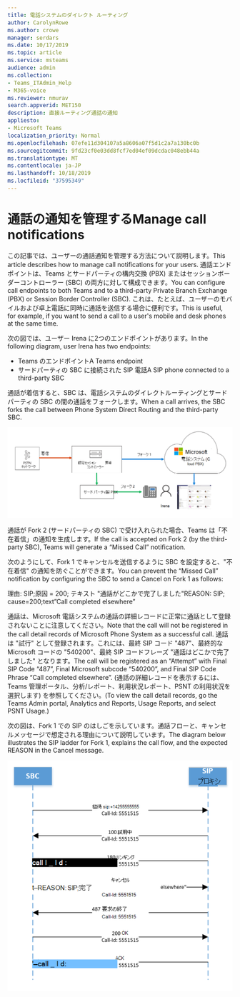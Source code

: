 ```yaml
---
title: 電話システムのダイレクト ルーティング
author: CarolynRowe
ms.author: crowe
manager: serdars
ms.date: 10/17/2019
ms.topic: article
ms.service: msteams
audience: admin
ms.collection:
- Teams_ITAdmin_Help
- M365-voice
ms.reviewer: nmurav
search.appverid: MET150
description: 直接ルーティング通話の通知
appliesto:
- Microsoft Teams
localization_priority: Normal
ms.openlocfilehash: 07efe11d304107a5a8606a07f5d1c2a7a130bc0b
ms.sourcegitcommit: 9fd23cf0e03dd8fcf7ed04ef09dcdac048ebb44a
ms.translationtype: MT
ms.contentlocale: ja-JP
ms.lasthandoff: 10/18/2019
ms.locfileid: "37595349"
---
```

# <a name="manage-call-notifications"></a><span data-ttu-id="106aa-103">通話の通知を管理する</span><span class="sxs-lookup"><span data-stu-id="106aa-103">Manage call notifications</span></span>

<span data-ttu-id="106aa-104">この記事では、ユーザーの通話通知を管理する方法について説明します。</span><span class="sxs-lookup"><span data-stu-id="106aa-104">This article describes how to manage call notifications for your users.</span></span> <span data-ttu-id="106aa-105">通話エンドポイントは、Teams とサードパーティの構内交換 (PBX) またはセッションボーダーコントローラー (SBC) の両方に対して構成できます。</span><span class="sxs-lookup"><span data-stu-id="106aa-105">You can configure call endpoints to both Teams and to a third-party Private Branch Exchange (PBX) or Session Border Controller (SBC).</span></span>  <span data-ttu-id="106aa-106">これは、たとえば、ユーザーのモバイルおよび卓上電話に同時に通話を送信する場合に便利です。</span><span class="sxs-lookup"><span data-stu-id="106aa-106">This is useful, for example, if you want to send a call to a user's mobile and desk phones at the same time.</span></span>   

<span data-ttu-id="106aa-107">次の図では、ユーザー Irena に2つのエンドポイントがあります。</span><span class="sxs-lookup"><span data-stu-id="106aa-107">In the following diagram, user Irena has two endpoints:</span></span>

- <span data-ttu-id="106aa-108">Teams のエンドポイント</span><span class="sxs-lookup"><span data-stu-id="106aa-108">A Teams endpoint</span></span>
- <span data-ttu-id="106aa-109">サードパーティの SBC に接続された SIP 電話</span><span class="sxs-lookup"><span data-stu-id="106aa-109">A SIP phone connected to a third-party SBC</span></span>

<span data-ttu-id="106aa-110">通話が着信すると、SBC は、電話システムのダイレクトルーティングとサードパーティの SBC の間の通話をフォークします。</span><span class="sxs-lookup"><span data-stu-id="106aa-110">When a call arrives, the SBC forks the call between Phone System Direct Routing and the third-party SBC.</span></span>


![フォークされた Teams エンドポイントを示す図](media/direct-routing-call-notification-1.png)

<span data-ttu-id="106aa-112">通話が Fork 2 (サードパーティの SBC) で受け入れられた場合、Teams は「不在着信」の通知を生成します。</span><span class="sxs-lookup"><span data-stu-id="106aa-112">If the call is accepted on Fork 2 (by the third-party SBC), Teams will generate a “Missed Call” notification.</span></span>  

<span data-ttu-id="106aa-113">次のようにして、Fork 1 でキャンセルを送信するように SBC を設定すると、"不在着信" の通知を防ぐことができます。</span><span class="sxs-lookup"><span data-stu-id="106aa-113">You can prevent the “Missed Call” notification by configuring the SBC to send a Cancel on Fork 1 as follows:</span></span>

<span data-ttu-id="106aa-114">理由: SIP;原因 = 200; テキスト "通話がどこかで完了しました"</span><span class="sxs-lookup"><span data-stu-id="106aa-114">REASON: SIP; cause=200;text”Call completed elsewhere”</span></span> 

<span data-ttu-id="106aa-115">通話は、Microsoft 電話システムの通話の詳細レコードに正常に通話として登録されないことに注意してください。</span><span class="sxs-lookup"><span data-stu-id="106aa-115">Note that the call will not be registered in the call detail records of Microsoft Phone System as a successful call.</span></span> <span data-ttu-id="106aa-116">通話は "試行" として登録されます。これには、最終 SIP コード "487"、最終的な Microsoft コードの "540200"、最終 SIP コードフレーズ "通話はどこかで完了しました" となります。</span><span class="sxs-lookup"><span data-stu-id="106aa-116">The call will be registered as an “Attempt” with Final SIP Code “487”, Final Microsoft subcode “540200”, and Final SIP Code Phrase “Call completed elsewhere”.</span></span>   <span data-ttu-id="106aa-117">(通話の詳細レコードを表示するには、Teams 管理ポータル、分析/レポート、利用状況レポート、PSNT の利用状況を選択します) を参照してください。</span><span class="sxs-lookup"><span data-stu-id="106aa-117">(To view the call detail records, go the Teams Admin portal, Analytics and Reports, Usage Reports, and select PSNT Usage.)</span></span>


<span data-ttu-id="106aa-118">次の図は、Fork 1 での SIP のはしごを示しています。通話フローと、キャンセルメッセージで想定される理由について説明しています。</span><span class="sxs-lookup"><span data-stu-id="106aa-118">The diagram below illustrates the SIP ladder for Fork 1, explains the call flow, and the expected REASON in the Cancel message.</span></span> 

![フォークされた Teams エンドポイントを示す図](media/direct-routing-call-notification-2.png)
